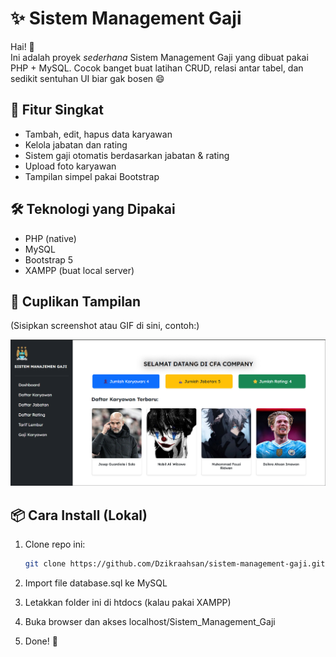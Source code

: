 # ✨ Sistem Management Gaji

Hai! 👋  
Ini adalah proyek *sederhana* Sistem Management Gaji yang dibuat pakai PHP + MySQL. Cocok banget buat latihan CRUD, relasi antar tabel, dan sedikit sentuhan UI biar gak bosen 😄

## 🚀 Fitur Singkat
- Tambah, edit, hapus data karyawan
- Kelola jabatan dan rating
- Sistem gaji otomatis berdasarkan jabatan & rating
- Upload foto karyawan
- Tampilan simpel pakai Bootstrap

## 🛠️ Teknologi yang Dipakai
- PHP (native)
- MySQL
- Bootstrap 5
- XAMPP (buat local server)

## 📸 Cuplikan Tampilan
(Sisipkan screenshot atau GIF di sini, contoh:)

![Dashboard Screenshot](uploads/dashboard.png)

## 📦 Cara Install (Lokal)
1. Clone repo ini:
   ```bash
   git clone https://github.com/Dzikraahsan/sistem-management-gaji.git
2. Import file database.sql ke MySQL

3. Letakkan folder ini di htdocs (kalau pakai XAMPP)

4. Buka browser dan akses localhost/Sistem_Management_Gaji

5. Done! 🎉
